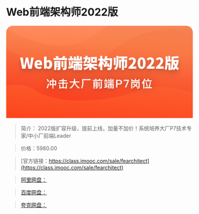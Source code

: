 # Web前端架构师2022版

![img](../../assets/61727cf00920937a06960344.jpg)

> 简介： 2022版扩容升级，提前上线，加量不加价！系统培养大厂P7技术专家/中小厂前端Leader

> 价格：5980.00

> [官方链接：https://class.imooc.com/sale/fearchitect](https://class.imooc.com/sale/fearchitect)

> [阿里网盘：]()

> [百度网盘：]()

> [夸克网盘：]()
